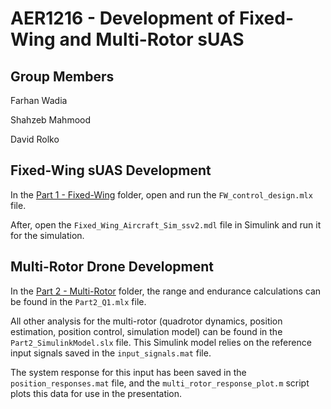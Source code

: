 # AER1216 - Development of Fixed-Wing and Multi-Rotor sUAS

## Group Members
Farhan Wadia

Shahzeb Mahmood

David Rolko

## Fixed-Wing sUAS Development
In the [Part 1 - Fixed-Wing](Part%201%20-%20Fixed-Wing) folder, open and run the `FW_control_design.mlx` file. 

After, open the `Fixed_Wing_Aircraft_Sim_ssv2.mdl` file in Simulink and run it for the simulation. 

## Multi-Rotor Drone Development
In the [Part 2 - Multi-Rotor](Part%202%20-%20Multi-Rotor) folder, the range and endurance calculations can be found in the `Part2_Q1.mlx` file.

All other analysis for the multi-rotor (quadrotor dynamics, position estimation, position control, simulation model) can be found in the `Part2_SimulinkModel.slx` file. This Simulink model relies on the reference input signals saved in the `input_signals.mat` file. 

The system response for this input has been saved in the `position_responses.mat` file, and the `multi_rotor_response_plot.m` script plots this data for use in the presentation.
